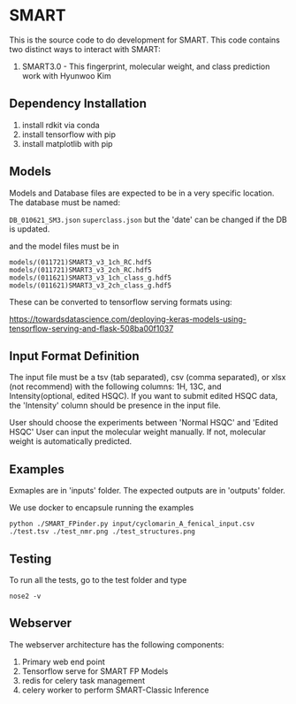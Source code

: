 # SMART

This is the source code to do development for SMART. This code contains two distinct ways to interact with SMART:

1. SMART3.0 - This fingerprint, molecular weight, and class prediction work with Hyunwoo Kim

## Dependency Installation

1. install rdkit via conda
1. install tensorflow with pip
1. install matplotlib with pip

## Models

Models and Database files are expected to be in a very specific location. The database must be named:

```DB_010621_SM3.json```
```superclass.json```
but the 'date' can be changed if the DB is updated.

and the model files must be in 

```
models/(011721)SMART3_v3_1ch_RC.hdf5
models/(011721)SMART3_v3_2ch_RC.hdf5
models/(011621)SMART3_v3_1ch_class_g.hdf5
models/(011621)SMART3_v3_2ch_class_g.hdf5
```

These can be converted to tensorflow serving formats using:

https://towardsdatascience.com/deploying-keras-models-using-tensorflow-serving-and-flask-508ba00f1037

## Input Format Definition

The input file must be a tsv (tab separated), csv (comma separated), or xlsx (not recommend) with the following columns: 1H, 13C, and Intensity(optional, edited HSQC).
If you want to submit edited HSQC data, the 'Intensity' column should be presence in the input file.

User should choose the experiments between 'Normal HSQC' and 'Edited HSQC'
User can input the molecular weight manually. If not, molecular weight is automatically predicted.

## Examples
Exmaples are in 'inputs' folder.
The expected outputs are in 'outputs' folder.

We use docker to encapsule running the examples

```python ./SMART_FPinder.py input/cyclomarin_A_fenical_input.csv ./test.tsv ./test_nmr.png ./test_structures.png```

## Testing

To run all the tests, go to the test folder and type

```nose2 -v```

## Webserver

The webserver architecture has the following components:

1. Primary web end point
1. Tensorflow serve for SMART FP Models
1. redis for celery task management
1. celery worker to perform SMART-Classic Inference
